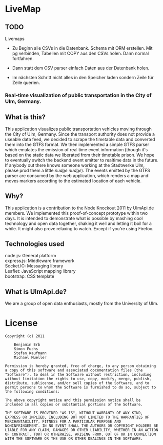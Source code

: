 # LiveMap

## TODO

Livemaps

 * Zu Beginn alle CSVs in die Datenbank. Schema mit ORM erstellen. Mit pg verbinden, Tabellen mit COPY aus den CSVs holen. Dann normal fortfahren.


 * Dann statt dem CSV parser einfach Daten aus der Datenbank holen.

 * Im nächsten Schritt nicht alles in den Speicher laden sondern Zeile für Zeile querien.

### Real-time visualization of public transportation in the City of Ulm, Germany.


## What is this?

This application visualizes public transportation vehicles moving through the City of Ulm, Germany. Since the transport authority does not provide a useable data feed, we decided to scrape the timetable data and converted them into the GTFS format. We then implemented a simple GTFS parser which emulates the emission of real time event information (though it's based on the static data we liberated from their timetable prison. We hope to eventually switch the backend event emitter to realtime data in the future. If anybody out there knows someone working at the Stadtwerke Ulm, please prod them a little *nudge nudge*). The events emitted by the GTFS parser are consumed by the web application, which renders a map and moves markers according to the estimated location of each vehicle.


## Why?

This application is a contribution to the Node Knockout 2011 by UlmApi.de members. We implemented this proof-of-concept prototype within two days. It is intended to demonstrate what is possible by mashing cool technology and open data together, shaking it well and letting it boil for a while. It might also prove relaxing to watch. Except if you're using Firefox.


## Technologies used

node.js: General platform   
express.js: Middleware framework   
Socket.IO: Messaging library   
Leaflet: JavaScript mapping library   
bootstrap: CSS template   


## What is UlmApi.de?

We are a group of open data enthusiasts, mostly from the University of Ulm.


# License

	Copyright (c) 2011 
		
		Benjamin Erb
		Simon Fuchs
		Stefan Kaufmann
		Michael Mueller

	Permission is hereby granted, free of charge, to any person obtaining
	a copy of this software and associated documentation files (the
	"Software"), to deal in the Software without restriction, including
	without limitation the rights to use, copy, modify, merge, publish,
	distribute, sublicense, and/or sell copies of the Software, and to
	permit persons to whom the Software is furnished to do so, subject to
	the following conditions:

	The above copyright notice and this permission notice shall be
	included in all copies or substantial portions of the Software.

	THE SOFTWARE IS PROVIDED "AS IS", WITHOUT WARRANTY OF ANY KIND,
	EXPRESS OR IMPLIED, INCLUDING BUT NOT LIMITED TO THE WARRANTIES OF
	MERCHANTABILITY, FITNESS FOR A PARTICULAR PURPOSE AND
	NONINFRINGEMENT. IN NO EVENT SHALL THE AUTHORS OR COPYRIGHT HOLDERS BE
	LIABLE FOR ANY CLAIM, DAMAGES OR OTHER LIABILITY, WHETHER IN AN ACTION
	OF CONTRACT, TORT OR OTHERWISE, ARISING FROM, OUT OF OR IN CONNECTION
	WITH THE SOFTWARE OR THE USE OR OTHER DEALINGS IN THE SOFTWARE.
